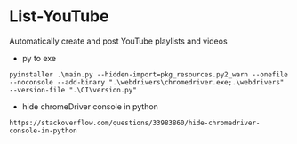 # List-YouTube
Automatically create and post YouTube playlists and videos

- py to exe
```
pyinstaller .\main.py --hidden-import=pkg_resources.py2_warn --onefile --noconsole --add-binary ".\webdrivers\chromedriver.exe;.\webdrivers" --version-file ".\CI\version.py"
```
- hide chromeDriver console in python
```
https://stackoverflow.com/questions/33983860/hide-chromedriver-console-in-python
```
